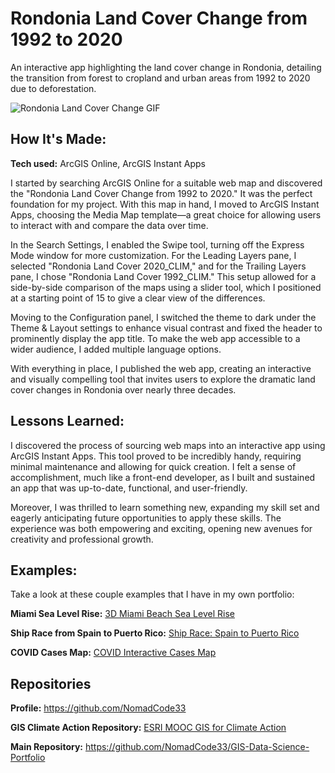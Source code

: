 # Rondonia Land Cover Change from 1992 to 2020
An interactive app highlighting the land cover change in Rondonia, detailing the transition from forest to cropland and urban areas from 1992 to 2020 due to deforestation.

<img alt = "Rondonia Land Cover Change GIF" img src="./Rondonia Land Cover Change from 1992 to 2020 Emeka Emeche - Google Chrome 2024-06-13 20-58-03.gif"/>

## How It's Made:

**Tech used:** ArcGIS Online, ArcGIS Instant Apps

I started by searching ArcGIS Online for a suitable web map and discovered the "Rondonia Land Cover Change from 1992 to 2020." It was the perfect foundation for my project. With this map in hand, I moved to ArcGIS Instant Apps, choosing the Media Map template—a great choice for allowing users to interact with and compare the data over time.

In the Search Settings, I enabled the Swipe tool, turning off the Express Mode window for more customization. For the Leading Layers pane, I selected "Rondonia Land Cover 2020_CLIM," and for the Trailing Layers pane, I chose "Rondonia Land Cover 1992_CLIM." This setup allowed for a side-by-side comparison of the maps using a slider tool, which I positioned at a starting point of 15 to give a clear view of the differences.

Moving to the Configuration panel, I switched the theme to dark under the Theme & Layout settings to enhance visual contrast and fixed the header to prominently display the app title. To make the web app accessible to a wider audience, I added multiple language options.

With everything in place, I published the web app, creating an interactive and visually compelling tool that invites users to explore the dramatic land cover changes in Rondonia over nearly three decades.

## Lessons Learned:

I discovered the process of sourcing web maps into an interactive app using ArcGIS Instant Apps. This tool proved to be incredibly handy, requiring minimal maintenance and allowing for quick creation. I felt a sense of accomplishment, much like a front-end developer, as I built and sustained an app that was up-to-date, functional, and user-friendly.

Moreover, I was thrilled to learn something new, expanding my skill set and eagerly anticipating future opportunities to apply these skills. The experience was both empowering and exciting, opening new avenues for creativity and professional growth.

## Examples:
Take a look at these couple examples that I have in my own portfolio:

**Miami Sea Level Rise:** [3D Miami Beach Sea Level Rise](https://github.com/NomadCode33/GIS-Data-Science-Portfolio/tree/main/ESRI-MOOC-GIS-for-Climate-Action/3D-Miami-Beach-Sea-Level-Rise)

**Ship Race from Spain to Puerto Rico:** [Ship Race: Spain to Puerto Rico](https://github.com/NomadCode33/GIS-Data-Science-Portfolio/tree/main/ESRI-MOOC-Cartography/Ship-Race-Spain-to-Puerto-Rico-1770)

**COVID Cases Map:** [COVID Interactive Cases Map](https://github.com/NomadCode33/GIS-Data-Science-Portfolio/tree/main/COVID-Interactive-Maps/COVID%20counts)

## Repositories
**Profile:** https://github.com/NomadCode33

**GIS Climate Action Repository:** [ESRI MOOC GIS for Climate Action](https://github.com/NomadCode33/GIS-Data-Science-Portfolio/tree/main/ESRI-MOOC-GIS-for-Climate-Action)

**Main Repository:** https://github.com/NomadCode33/GIS-Data-Science-Portfolio
